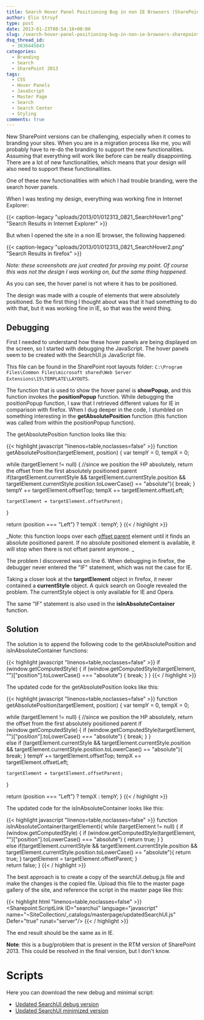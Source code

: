 ```yaml
---
title: Search Hover Panel Positioning Bug in non IE Browsers (SharePoint 2013)
author: Elio Struyf
type: post
date: 2013-01-23T08:54:18+00:00
slug: /search-hover-panel-positioning-bug-in-non-ie-browsers-sharepoint-2013/
dsq_thread_id:
  - 3836445843
categories:
  - Branding
  - Search
  - SharePoint 2013
tags:
  - CSS
  - Hover Panels
  - JavaScript
  - Master Page
  - Search
  - Search Center
  - Styling
comments: true
---
```


New SharePoint versions can be challenging, especially when it comes to branding your sites. When you are in a migration process like me, you will probably have to re-do the branding to support the new functionalities. Assuming that everything will work like before can be really disappointing. There are a lot of new functionalities, which means that your design will also need to support these functionalities.

One of these new functionalities with which I had trouble branding, were the search hover panels.

When I was testing my design, everything was working fine in Internet Explorer:

{{< caption-legacy "uploads/2013/01/012313_0821_SearchHover1.png" "Search Results in Internet Explorer" >}}

But when I opened the site in a non IE browser, the following happened:

{{< caption-legacy "uploads/2013/01/012313_0821_SearchHover2.png" "Search Results in firefox" >}}

_Note: these screenshots are just created for proving my point. Of course this was not the design I was working on, but the same thing happened._

As you can see, the hover panel is not where it has to be positioned.

The design was made with a couple of elements that were absolutely positioned. So the first thing I thought about was that it had something to do with that, but it was working fine in IE, so that was the weird thing.

## Debugging

First I needed to understand how these hover panels are being displayed on the screen, so I started with debugging the JavaScript. The hover panels seem to be created with the SearchUI.js JavaScript file.

This file can be found in the SharePoint root layouts folder: `C:\Program Files\Common Files\microsoft shared\Web Server Extensions\15\TEMPLATE\LAYOUTS`.

The function that is used to show the hover panel is **showPopup**, and this function invokes the **positionPopup** function. While debugging the positionPopup function, I saw that I retrieved different values for IE in comparison with firefox. When I dug deeper in the code, I stumbled on something interesting in the **getAbsolutePosition** function (this function was called from within the positionPopup function).

The getAbsolutePosition function looks like this:


{{< highlight javascript "linenos=table,noclasses=false" >}}
function getAbsolutePosition(targetElement, position) {
  var tempY = 0, tempX = 0;

  while (targetElement != null) {
    //since we position the HP absolutely, return the offset from the first absolutely positioned parent
    if(targetElement.currentStyle && targetElement.currentStyle.position && targetElement.currentStyle.position.toLowerCase() == "absolute"){
      break;
    }
    tempY += targetElement.offsetTop;
    tempX += targetElement.offsetLeft;

    targetElement = targetElement.offsetParent;
  }

  return (position === "Left") ? tempX : tempY;
}
{{< / highlight >}}


_Note: this function loops over each [offset parent](http://help.dottoro.com/ljetdvkl.php) element until it finds an absolute positioned parent. If no absolute positioned element is available, it will stop when there is not offset parent anymore.
_

The problem I discovered was on line 6. When debugging in firefox, the debugger never entered the "IF" statement, which was not the case for IE.

Taking a closer look at the **targetElement** object in firefox, it never contained a **currentStyle** object. A quick search on Google revealed the problem. The currentStyle object is only available for IE and Opera.

The same "IF" statement is also used in the **isInAbsoluteContainer** function.

## Solution

The solution is to append the following code to the getAbsolutePosition and isInAbsoluteContainer functions:


{{< highlight javascript "linenos=table,noclasses=false" >}}
if (window.getComputedStyle) {
  if (window.getComputedStyle(targetElement, "")["position"].toLowerCase() === "absolute") {
    break;
  }
}
{{< / highlight >}}


The updated code for the getAbsolutePosition looks like this:


{{< highlight javascript "linenos=table,noclasses=false" >}}
function getAbsolutePosition(targetElement, position) {
  var tempY = 0, tempX = 0;

  while (targetElement != null) {
    //since we position the HP absolutely, return the offset from the first absolutely positioned parent
    if (window.getComputedStyle) {
      if (window.getComputedStyle(targetElement, "")["position"].toLowerCase() === "absolute") {
        break;
      }
    }        
    else if (targetElement.currentStyle && targetElement.currentStyle.position && targetElement.currentStyle.position.toLowerCase() == "absolute"){
      break;
    }
    tempY += targetElement.offsetTop;
    tempX += targetElement.offsetLeft;

    targetElement = targetElement.offsetParent;
  }

  return (position === "Left") ? tempX : tempY;
}
{{< / highlight >}}


The updated code for the isInAbsoluteContainer looks like this:


{{< highlight javascript "linenos=table,noclasses=false" >}}
function isInAbsoluteContainer(targetElement){
  while (targetElement != null) {
    if (window.getComputedStyle) {
      if (window.getComputedStyle(targetElement, "")["position"].toLowerCase() === "absolute") {
        return true;
      }
    }        
    else if(targetElement.currentStyle && targetElement.currentStyle.position && targetElement.currentStyle.position.toLowerCase() == "absolute"){
      return true;
    }
    targetElement = targetElement.offsetParent;
  }  
  return false;
}
{{< / highlight >}}


The best approach is to create a copy of the searchUI.debug.js file and make the changes is the copied file. Upload this file to the master page gallery of the site, and reference the script in the master page like this:


{{< highlight html "linenos=table,noclasses=false" >}}
<Sharepoint:ScriptLink ID="searchui" language="javascript" name="~SiteCollection/_catalogs/masterpage/updatedSearchUI.js" Defer="true" runat="server"/>
{{< / highlight >}}


The end result should be the same as in IE.

**Note**: this is a bug/problem that is present in the RTM version of SharePoint 2013. This could be resolved in the final version, but I don't know.

# Scripts

Here you can download the new debug and minimal script:

- [Updated SearchUI debug version](uploads/2013/01/updated.SearchUI.debug_.js "Updated SearchUI debug version")
- [Updated SearchUI minimized version](uploads/2013/01/updated.SearchUI.js "Updated SearchUI minimized version")